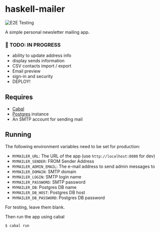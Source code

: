 # haskell-mailer

![E2E Testing](https://github.com/adueck/haskell-mailer/actions/workflows/ci.yml/badge.svg)

A simple personal newsletter mailing app.

### 🚧 TODO: IN PROGRESS

- ability to update address info
- display sends information
- CSV contacts import / export
- Email preview
- sign-in and security
- DEPLOY!

## Requires

- [Cabal](https://hackage.haskell.org/package/Cabal)
- [Postgres](https://www.postgresql.org/) instance
- An SMTP account for sending mail

## Running

The following environment variables need to be set for production:

- `MYMAILER_URL`: The URL of the app (use `http://localhost:8080` for dev) 
- `MYMAILER_SENDER`: FROM Sender Address
- `MYMAILER_ADMIN_EMAIL`: The e-mail address to send admin messages to
- `MYMAILER_DOMAIN`: SMTP domain
- `MYMAILER_LOGIN`: SMTP login name
- `MYMAILER_PASSWORD`: SMTP password
- `MYMAILER_DB`: Postgres DB name
- `MYMAILER_DB_HOST`: Postgres DB host
- `MYMAILER_DB_PASSWORD`: Postgres DB password

For testing, leave them blank.

Then run the app using cabal

```bash
$ cabal run
```
